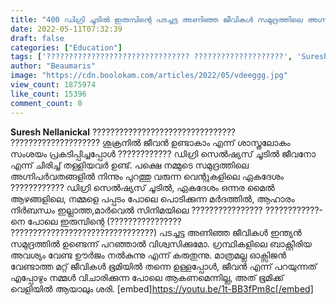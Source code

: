```yaml
---
title: "400 ഡിഗ്രി ചൂടിൽ ഇരുമ്പിന്റെ പടച്ചട്ട അണിഞ്ഞ ജീവികൾ സമുദ്രത്തിലെ അഗ്നിപർവ്വതങ്ങളിൽ ഉണ്ടെന്ന് പറഞ്ഞാൽ വിശ്വസിക്കുമോ"
date: 2022-05-11T07:32:39
draft: false
categories: ["Education"]
tags: ['???????????????????????????????? ????????????????????', 'Suresh Nellanickal']
author: "Beaumaris"
image: "https://cdn.boolokam.com/articles/2022/05/vdeeggg.jpg"
view_count: 1875974
like_count: 15396
comment_count: 0
---
```


**Suresh Nellanickal** ???????????????????????????????? ???????????????????? ശുക്രനിൽ ജീവൻ ഉണ്ടാകാം എന്ന് ശാസ്ത്രലോകം സംശയം പ്രകടിപ്പിച്ചപ്പോൾ ???????????? ഡിഗ്രി സെൽഷ്യസ് ചൂടിൽ ജീവനോ എന്ന് ചിരിച്ച് തള്ളിയവർ ഉണ്ട്. പക്ഷെ നമ്മുടെ സമുദ്രത്തിലെ അഗ്നിപർവതങ്ങളിൽ നിന്നും പുറത്തു വരുന്ന വെന്റുകളിലെ ഏകദേശം ???????????? ഡിഗ്രി സെൽഷ്യസ് ചൂടിൽ, ഏകദേശം ഒന്നര മൈൽ ആഴങ്ങളിലെ, നമ്മളെ പപ്പടം പോലെ പൊടിക്കുന്ന മർദത്തിൽ, ആഹാരം നിർബന്ധം ഇല്ലാത്ത,മാർവെൽ സിനിമയിലെ ???????????????? ????????????- നെ പോലെ ഇരുമ്പിന്റെ (???????????????? ????????????????????????????????) പടച്ചട്ട അണിഞ്ഞ ജീവികൾ ഇന്ത്യൻ സമുദ്രത്തിൽ ഉണ്ടെന്ന് പറഞ്ഞാൽ വിശ്വസിക്കുമോ. ഗ്രന്ഥികളിലെ ബാക്റ്റീരിയ അവശ്യം വേണ്ട ഊർജം നൽകുന്നു എന്ന് കരുതുന്നു. മാത്രമല്ല ഓക്സിജൻ വേണ്ടാത്ത മറ്റ് ജീവികൾ ഭൂമിയിൽ തന്നെ ഉള്ളപ്പോൾ, ജീവൻ എന്ന് പറയുന്നത് എപ്പോഴും നമ്മൾ വിചാരിക്കുന്ന പോലെ ആകണമെന്നില്ല, അത് ഭൂമിക്ക് വെളിയിൽ ആയാലും ശരി. [embed]https://youtu.be/1t-BB3fPm8c[/embed]

